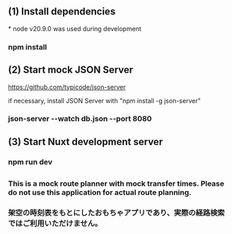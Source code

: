 ## (1) Install dependencies

\* node v20.9.0 was used during development

### npm install

###

## (2) Start mock JSON Server

https://github.com/typicode/json-server

if necessary, install JSON Server with "npm install -g json-server"

### json-server --watch db.json --port 8080

###

## (3) Start Nuxt development server

### npm run dev

##

### This is a mock route planner with mock transfer times. Please do not use this application for actual route planning.

### 架空の時刻表をもとにしたおもちゃアプリであり、実際の経路検索ではご利用いただけません。
